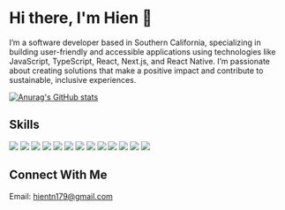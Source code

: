 # Hi there, I'm Hien 👋

<!--
**hellohien/hellohien** is a ✨ _special_ ✨ repository because its `README.md` (this file) appears on your GitHub profile.

Here are some ideas to get you started:

- 🔭 I’m currently working on ...
- 🌱 I’m currently learning ...
- 👯 I’m looking to collaborate on ...
- 🤔 I’m looking for help with ...
- 💬 Ask me about ...
- 📫 How to reach me: ...
- 😄 Pronouns: ...
- ⚡ Fun fact: ...
-->

I’m a software developer based in Southern California, specializing in building user-friendly and accessible applications using technologies like JavaScript, TypeScript, React, Next.js, and React Native. I’m passionate about creating solutions that make a positive impact and contribute to sustainable, inclusive experiences.

[![Anurag's GitHub stats](https://github-readme-stats.vercel.app/api?username=hellohien&&count_private=true&hide=stars,issues,contribs&theme=vue)](https://github.com/anuraghazra/github-readme-stats)

## Skills
<a href="https://github.com/hellohien"><img src="https://img.shields.io/badge/JavaScript-F7DF1E?style=for-the-badge&logo=javascript&logoColor=black" /></a>
<a href="https://github.com/hellohien"><img src="https://img.shields.io/badge/TypeScript-2e78c7?style=for-the-badge&logo=typescript&logoColor=white" /></a>
<a href="https://github.com/hellohien"><img src="https://img.shields.io/badge/CSS3-1572B6?style=for-the-badge&logo=css3&logoColor=white" /></a>
<a href="https://github.com/hellohien"><img src="https://img.shields.io/badge/HTML5-E34F26?style=for-the-badge&logo=html5&logoColor=white" /></a>
<a href="https://github.com/hellohien"><img src="https://img.shields.io/badge/React-20232A?style=for-the-badge&logo=react&logoColor=61DAFB" /></a>
<a href="https://github.com/hellohien"><img src="https://img.shields.io/badge/React_Native-20232A?style=for-the-badge&logo=react&logoColor=61DAFB" /></a>
<a href="https://github.com/hellohien"><img src="https://img.shields.io/badge/Node.js-43853D?style=for-the-badge&logo=node.js&logoColor=white" /></a>
<a href="https://github.com/hellohien"><img src="https://img.shields.io/badge/Express.js-404D59?style=for-the-badge&logo=express&logoColor=white" /></a>
<a href="https://github.com/hellohien"><img src="https://img.shields.io/badge/PostgreSQL-316192?style=for-the-badge&logo=postgresql&logoColor=white" /></a>
<a href="https://github.com/hellohien"><img src="https://img.shields.io/badge/Git-F05032?style=for-the-badge&logo=git&logoColor=white" /></a>
<a href="https://github.com/hellohien"><img src="https://img.shields.io/badge/GitHub-100000?style=for-the-badge&logo=github&logoColor=white" /></a>
<a href="https://github.com/hellohien"><img src="https://img.shields.io/badge/Visual_Studio_Code-0078D4?style=for-the-badge&logo=visual%20studio%20code&logoColor=white" /></a>
<a href="https://github.com/hellohien"><img src="https://img.shields.io/badge/npm-CB3837?style=for-the-badge&logo=npm&logoColor=white" /></a> <br/>

## Connect With Me
Email: hientn179@gmail.com
